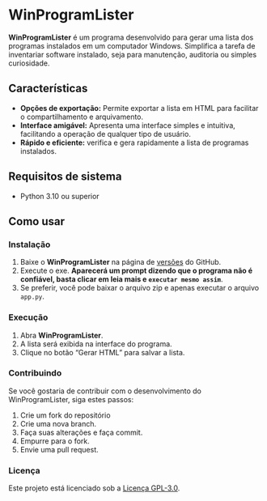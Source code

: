 # WinProgramLister

**WinProgramLister** é um programa desenvolvido para gerar uma lista dos programas instalados em um computador Windows. Simplifica a tarefa de inventariar software instalado, seja para manutenção, auditoria ou simples curiosidade.

## Características

- **Opções de exportação:** Permite exportar a lista em HTML para facilitar o compartilhamento e arquivamento.
- **Interface amigável:** Apresenta uma interface simples e intuitiva, facilitando a operação de qualquer tipo de usuário.
- **Rápido e eficiente:** verifica e gera rapidamente a lista de programas instalados.

## Requisitos de sistema

- Python 3.10 ou superior

## Como usar

### Instalação

1. Baixe o **WinProgramLister** na página de [versões](https://github.com/AngryPlayer04/WinProgramLister/releases) do GitHub.
2. Execute o exe. **Aparecerá um prompt dizendo que o programa não é confiável, basta clicar em leia mais e `executar mesmo assim`**.
3. Se preferir, você pode baixar o arquivo zip e apenas executar o arquivo `app.py`.

### Execução

1. Abra **WinProgramLister**.
2. A lista será exibida na interface do programa.
3. Clique no botão “Gerar HTML” para salvar a lista.

### Contribuindo

Se você gostaria de contribuir com o desenvolvimento do WinProgramLister, siga estes passos:

 1. Crie um fork do repositório
 2. Crie uma nova branch.
 3. Faça suas alterações e faça commit.
 4. Empurre para o fork.
 5. Envie uma pull request.

### Licença

Este projeto está licenciado sob a [Licença GPL-3.0](/LICENSE).
